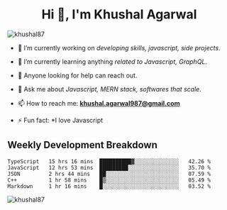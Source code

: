 <h1 align="center">Hi 👋, I'm Khushal Agarwal</h1>


<p align="left"> <img src="https://komarev.com/ghpvc/?username=khushal87&label=Profile Views&color=green&style=plastic" alt="khushal87" /> </p>

- 🔭 I’m currently working on *developing skills, javascript, side projects*.

- 🌱 I’m currently learning anything *related to Javascript, GraphQL.*

- 🤔 Anyone looking for help can reach out.

- 💬 Ask me about *Javascript, MERN stack, softwares that scale.*

- 📫 How to reach me: **khushal.agarwal987@gmail.com**

- ⚡ Fun fact: *I love Javascript 




## Weekly Development Breakdown
<!--START_SECTION:waka-->
```text
TypeScript   15 hrs 16 mins  ██████████▓░░░░░░░░░░░░░░   42.26 % 
JavaScript   12 hrs 53 mins  █████████░░░░░░░░░░░░░░░░   35.70 % 
JSON         2 hrs 44 mins   ██░░░░░░░░░░░░░░░░░░░░░░░   07.59 % 
C++          1 hr 58 mins    █▒░░░░░░░░░░░░░░░░░░░░░░░   05.49 % 
Markdown     1 hr 16 mins    █░░░░░░░░░░░░░░░░░░░░░░░░   03.52 % 
```
<!--END_SECTION:waka-->
<p><img align="center" src="https://github-readme-stats.vercel.app/api?username=khushal87&count_private=true&show_icons=true" alt="khushal87"/></p>
